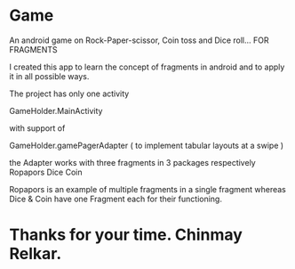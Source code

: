 # Game
An android game on Rock-Paper-scissor, Coin toss and Dice roll... FOR FRAGMENTS

I created this app to learn the concept of fragments in android 
and to apply it in all possible ways.

The project has only one activity

  GameHolder.MainActivity
 
with support of 

  GameHolder.gamePagerAdapter
  ( to implement tabular layouts at a swipe )

the Adapter works with three fragments in 3 packages respectively
Ropapors
Dice
Coin

Ropapors is an example of multiple fragments in a single fragment
whereas 
Dice & Coin
have one Fragment each for their functioning.


<h1>Thanks for your time. Chinmay Relkar.</h1>

